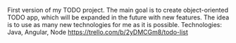 First version of my TODO project. 
The main goal is to create object-oriented TODO app, 
which will be expanded in the future with new features. 
The idea is to use as many new technologies for me as it is possible.
Technologies: Java, Angular, Node
https://trello.com/b/2yDMCGm8/todo-list